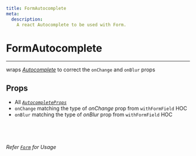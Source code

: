 ```YAML
title: FormAutocomplete
meta:
  description:
    A react Autocomplete to be used with Form.
```

# FormAutocomplete

---

wraps [_Autocomplete_](https://mui.com/components/autocomplete/) to correct the `onChange` and `onBlur` props

## Props

- All [_`AutocompleteProps`_](https://mui.com/api/autocomplete/#props)
- `onChange` matching the type of _onChange_ prop from `withFormField` HOC
- `onBlur` matching the type of _onBlur_ prop from `withFormField` HOC

## &nbsp;

_Refer [`Form`](../form) for Usage_
